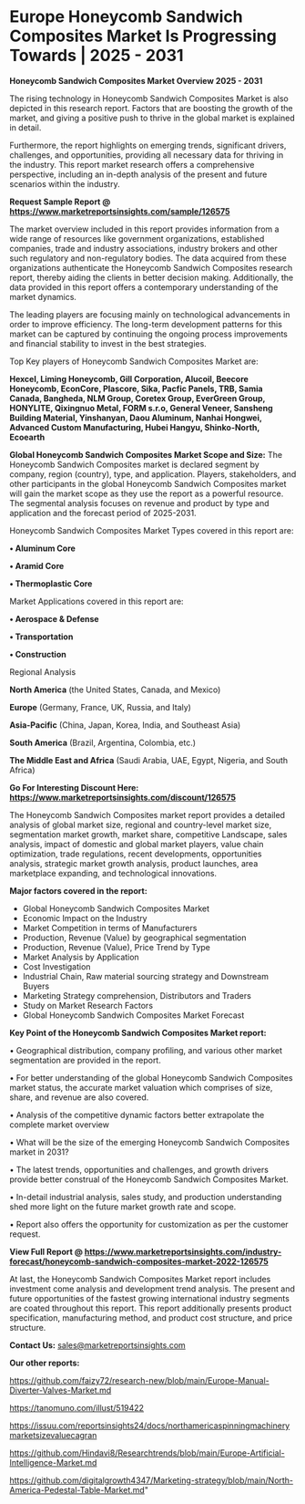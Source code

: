 # Europe Honeycomb Sandwich Composites Market Is Progressing Towards | 2025 - 2031

<Strong> Honeycomb Sandwich Composites Market Overview 2025 - 2031</strong>

The rising technology in Honeycomb Sandwich Composites Market is also depicted in this research report. Factors that are boosting the growth of the market, and giving a positive push to thrive in the global market is explained in detail.

Furthermore, the report highlights on emerging trends, significant drivers, challenges, and opportunities, providing all necessary data for thriving in the industry. This report market research offers a comprehensive perspective, including an in-depth analysis of the present and future scenarios within the industry.

<strong>Request Sample Report @ <a href=https://www.marketreportsinsights.com/sample/126575>https://www.marketreportsinsights.com/sample/126575</a></strong>

The market overview included in this report provides information from a wide range of resources like government organizations, established companies, trade and industry associations, industry brokers and other such regulatory and non-regulatory bodies. The data acquired from these organizations authenticate the Honeycomb Sandwich Composites research report, thereby aiding the clients in better decision making. Additionally, the data provided in this report offers a contemporary understanding of the market dynamics.

The leading players are focusing mainly on technological advancements in order to improve efficiency. The long-term development patterns for this market can be captured by continuing the ongoing process improvements and financial stability to invest in the best strategies.

Top Key players of Honeycomb Sandwich Composites Market are:

<strong>Hexcel, Liming Honeycomb, Gill Corporation, Alucoil, Beecore Honeycomb, EconCore, Plascore, Sika, Pacfic Panels, TRB, Samia Canada, Bangheda, NLM Group, Coretex Group, EverGreen Group, HONYLITE, Qixingnuo Metal, FORM s.r.o, General Veneer, Sansheng Building Material, Yinshanyan, Daou Aluminum, Nanhai Hongwei, Advanced Custom Manufacturing, Hubei Hangyu, Shinko-North, Ecoearth</strong>

<strong><b>Global Honeycomb Sandwich Composites Market Scope and Size:</b></strong>
The Honeycomb Sandwich Composites market is declared segment by company, region (country), type, and application. Players, stakeholders, and other participants in the global Honeycomb Sandwich Composites market will gain the market scope as they use the report as a powerful resource. The segmental analysis focuses on revenue and product by type and application and the forecast period of 2025-2031.

Honeycomb Sandwich Composites Market Types covered in this report are:

<strong>• Aluminum Core

• Aramid Core

• Thermoplastic Core</strong>

Market Applications covered in this report are:

<strong>• Aerospace & Defense

• Transportation

• Construction</strong> 

Regional Analysis

<strong>North America</strong> (the United States, Canada, and Mexico)

<strong>Europe</strong> (Germany, France, UK, Russia, and Italy)

<strong>Asia-Pacific</strong> (China, Japan, Korea, India, and Southeast Asia)

<strong>South America</strong> (Brazil, Argentina, Colombia, etc.)

<strong>The Middle East and Africa</strong> (Saudi Arabia, UAE, Egypt, Nigeria, and South Africa)

<strong>Go For Interesting Discount Here: <a href=https://www.marketreportsinsights.com/discount/126575>https://www.marketreportsinsights.com/discount/126575</a></strong>

The Honeycomb Sandwich Composites market report provides a detailed analysis of global market size, regional and country-level market size, segmentation market growth, market share, competitive Landscape, sales analysis, impact of domestic and global market players, value chain optimization, trade regulations, recent developments, opportunities analysis, strategic market growth analysis, product launches, area marketplace expanding, and technological innovations.

<strong><b>Major factors covered in the report:</b></strong>
<ul>
  <li>Global Honeycomb Sandwich Composites Market </li>
  <li>Economic Impact on the Industry</li>
  <li>Market Competition in terms of Manufacturers</li>
  <li>Production, Revenue (Value) by geographical segmentation</li>
  <li>Production, Revenue (Value), Price Trend by Type</li>
  <li>Market Analysis by Application</li>
  <li>Cost Investigation</li>
  <li>Industrial Chain, Raw material sourcing strategy and Downstream Buyers</li>
  <li>Marketing Strategy comprehension, Distributors and Traders</li>
  <li>Study on Market Research Factors</li>
  <li>Global Honeycomb Sandwich Composites Market Forecast</li>
</ul>

<strong><b>Key Point of the Honeycomb Sandwich Composites Market report:</b></strong>

• Geographical distribution, company profiling, and various other market segmentation are provided in the report.

• For better understanding of the global Honeycomb Sandwich Composites market status, the accurate market valuation which comprises of size, share, and revenue are also covered.

• Analysis of the competitive dynamic factors better extrapolate the complete market overview

• What will be the size of the emerging Honeycomb Sandwich Composites market in 2031?

• The latest trends, opportunities and challenges, and growth drivers provide better construal of the Honeycomb Sandwich Composites Market.

• In-detail industrial analysis, sales study, and production understanding shed more light on the future market growth rate and scope.

• Report also offers the opportunity for customization as per the customer request.

<strong><b>View Full Report @ <a href=https://www.marketreportsinsights.com/industry-forecast/honeycomb-sandwich-composites-market-2022-126575>https://www.marketreportsinsights.com/industry-forecast/honeycomb-sandwich-composites-market-2022-126575</a></b></strong>


At last, the Honeycomb Sandwich Composites Market report includes investment come analysis and development trend analysis. The present and future opportunities of the fastest growing international industry segments are coated throughout this report. This report additionally presents product specification, manufacturing method, and product cost structure, and price structure.

<strong>Contact Us:</strong>
sales@marketreportsinsights.com

<strong>Our other reports:</strong>

<a href=https://github.com/faizy72/research-new/blob/main/Europe-Manual-Diverter-Valves-Market.md>https://github.com/faizy72/research-new/blob/main/Europe-Manual-Diverter-Valves-Market.md</a>

<a href=https://tanomuno.com/illust/519422>https://tanomuno.com/illust/519422</a>

<a href=https://issuu.com/reportsinsights24/docs/northamericaspinningmachinerymarketsizevaluecagran>https://issuu.com/reportsinsights24/docs/northamericaspinningmachinerymarketsizevaluecagran</a>

<a href=https://github.com/Hindavi8/Researchtrends/blob/main/Europe-Artificial-Intelligence-Market.md>https://github.com/Hindavi8/Researchtrends/blob/main/Europe-Artificial-Intelligence-Market.md</a>

<a href=https://github.com/digitalgrowth4347/Marketing-strategy/blob/main/North-America-Pedestal-Table-Market.md>https://github.com/digitalgrowth4347/Marketing-strategy/blob/main/North-America-Pedestal-Table-Market.md</a>"
